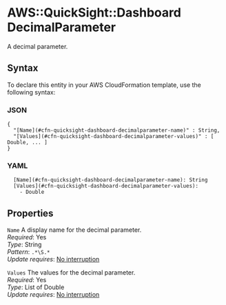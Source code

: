 # AWS::QuickSight::Dashboard DecimalParameter<a name="aws-properties-quicksight-dashboard-decimalparameter"></a>

A decimal parameter\.

## Syntax<a name="aws-properties-quicksight-dashboard-decimalparameter-syntax"></a>

To declare this entity in your AWS CloudFormation template, use the following syntax:

### JSON<a name="aws-properties-quicksight-dashboard-decimalparameter-syntax.json"></a>

```
{
  "[Name](#cfn-quicksight-dashboard-decimalparameter-name)" : String,
  "[Values](#cfn-quicksight-dashboard-decimalparameter-values)" : [ Double, ... ]
}
```

### YAML<a name="aws-properties-quicksight-dashboard-decimalparameter-syntax.yaml"></a>

```
  [Name](#cfn-quicksight-dashboard-decimalparameter-name): String
  [Values](#cfn-quicksight-dashboard-decimalparameter-values):
    - Double
```

## Properties<a name="aws-properties-quicksight-dashboard-decimalparameter-properties"></a>

`Name` <a name="cfn-quicksight-dashboard-decimalparameter-name"></a>
A display name for the decimal parameter\.  
_Required_: Yes  
_Type_: String  
_Pattern_: `.*\S.*`  
_Update requires_: [No interruption](https://docs.aws.amazon.com/AWSCloudFormation/latest/UserGuide/using-cfn-updating-stacks-update-behaviors.html#update-no-interrupt)

`Values` <a name="cfn-quicksight-dashboard-decimalparameter-values"></a>
The values for the decimal parameter\.  
_Required_: Yes  
_Type_: List of Double  
_Update requires_: [No interruption](https://docs.aws.amazon.com/AWSCloudFormation/latest/UserGuide/using-cfn-updating-stacks-update-behaviors.html#update-no-interrupt)
